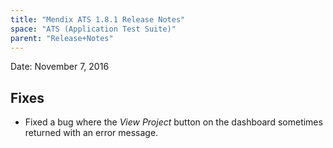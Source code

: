 ```yaml
---
title: "Mendix ATS 1.8.1 Release Notes"
space: "ATS (Application Test Suite)"
parent: "Release+Notes"
---
```


Date: November 7, 2016

## Fixes
* Fixed a bug where the _View Project_ button on the dashboard sometimes returned with an error message.
